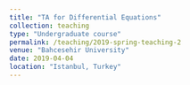 ```yaml
---
title: "TA for Differential Equations"
collection: teaching
type: "Undergraduate course"
permalink: /teaching/2019-spring-teaching-2
venue: "Bahcesehir University"
date: 2019-04-04
location: "Istanbul, Turkey"
---
```

